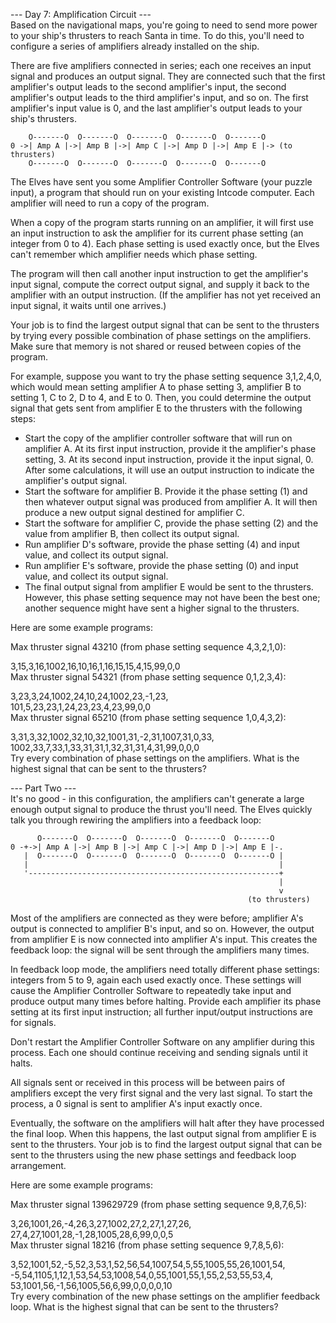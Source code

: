 --- Day 7: Amplification Circuit ---   
Based on the navigational maps, you're going to need to send more power to your ship's thrusters to reach Santa in time. To do this, you'll need to configure a series of amplifiers already installed on the ship.   

There are five amplifiers connected in series; each one receives an input signal and produces an output signal. They are connected such that the first amplifier's output leads to the second amplifier's input, the second amplifier's output leads to the third amplifier's input, and so on. The first amplifier's input value is 0, and the last amplifier's output leads to your ship's thrusters.   
```
    O-------O  O-------O  O-------O  O-------O  O-------O   
0 ->| Amp A |->| Amp B |->| Amp C |->| Amp D |->| Amp E |-> (to thrusters)   
    O-------O  O-------O  O-------O  O-------O  O-------O   
```
The Elves have sent you some Amplifier Controller Software (your puzzle input), a program that should run on your existing Intcode computer. Each amplifier will need to run a copy of the program.   

When a copy of the program starts running on an amplifier, it will first use an input instruction to ask the amplifier for its current phase setting (an integer from 0 to 4). Each phase setting is used exactly once, but the Elves can't remember which amplifier needs which phase setting.   

The program will then call another input instruction to get the amplifier's input signal, compute the correct output signal, and supply it back to the amplifier with an output instruction. (If the amplifier has not yet received an input signal, it waits until one arrives.)   

Your job is to find the largest output signal that can be sent to the thrusters by trying every possible combination of phase settings on the amplifiers. Make sure that memory is not shared or reused between copies of the program.   

For example, suppose you want to try the phase setting sequence 3,1,2,4,0, which would mean setting amplifier A to phase setting 3, amplifier B to setting 1, C to 2, D to 4, and E to 0. Then, you could determine the output signal that gets sent from amplifier E to the thrusters with the following steps:   

* Start the copy of the amplifier controller software that will run on amplifier A. At its first input instruction, provide it the amplifier's phase setting, 3. At its second input instruction, provide it the input signal, 0. After some calculations, it will use an output instruction to indicate the amplifier's output signal.   
* Start the software for amplifier B. Provide it the phase setting (1) and then whatever output signal was produced from amplifier A. It will then produce a new output signal destined for amplifier C.   
* Start the software for amplifier C, provide the phase setting (2) and the value from amplifier B, then collect its output signal.   
* Run amplifier D's software, provide the phase setting (4) and input value, and collect its output signal.   
* Run amplifier E's software, provide the phase setting (0) and input value, and collect its output signal.   
* The final output signal from amplifier E would be sent to the thrusters. However, this phase setting sequence may not have been the best one; another sequence might have sent a higher signal to the thrusters.   

Here are some example programs:

Max thruster signal 43210 (from phase setting sequence 4,3,2,1,0):   

3,15,3,16,1002,16,10,16,1,16,15,15,4,15,99,0,0   
Max thruster signal 54321 (from phase setting sequence 0,1,2,3,4):   

3,23,3,24,1002,24,10,24,1002,23,-1,23,   
101,5,23,23,1,24,23,23,4,23,99,0,0   
Max thruster signal 65210 (from phase setting sequence 1,0,4,3,2):   

3,31,3,32,1002,32,10,32,1001,31,-2,31,1007,31,0,33,   
1002,33,7,33,1,33,31,31,1,32,31,31,4,31,99,0,0,0   
Try every combination of phase settings on the amplifiers. What is the highest signal that can be sent to the thrusters?   

--- Part Two ---   
It's no good - in this configuration, the amplifiers can't generate a large enough output signal to produce the thrust you'll need. The Elves quickly talk you through rewiring the amplifiers into a feedback loop:   
```
      O-------O  O-------O  O-------O  O-------O  O-------O
0 -+->| Amp A |->| Amp B |->| Amp C |->| Amp D |->| Amp E |-.
   |  O-------O  O-------O  O-------O  O-------O  O-------O |
   |                                                        |
   '--------------------------------------------------------+
                                                            |
                                                            v
                                                     (to thrusters)
```
Most of the amplifiers are connected as they were before; amplifier A's output is connected to amplifier B's input, and so on. However, the output from amplifier E is now connected into amplifier A's input. This creates the feedback loop: the signal will be sent through the amplifiers many times.   

In feedback loop mode, the amplifiers need totally different phase settings: integers from 5 to 9, again each used exactly once. These settings will cause the Amplifier Controller Software to repeatedly take input and produce output many times before halting. Provide each amplifier its phase setting at its first input instruction; all further input/output instructions are for signals.   

Don't restart the Amplifier Controller Software on any amplifier during this process. Each one should continue receiving and sending signals until it halts.   

All signals sent or received in this process will be between pairs of amplifiers except the very first signal and the very last signal. To start the process, a 0 signal is sent to amplifier A's input exactly once.   

Eventually, the software on the amplifiers will halt after they have processed the final loop. When this happens, the last output signal from amplifier E is sent to the thrusters. Your job is to find the largest output signal that can be sent to the thrusters using the new phase settings and feedback loop arrangement.   

Here are some example programs:   

Max thruster signal 139629729 (from phase setting sequence 9,8,7,6,5):   

3,26,1001,26,-4,26,3,27,1002,27,2,27,1,27,26,   
27,4,27,1001,28,-1,28,1005,28,6,99,0,0,5   
Max thruster signal 18216 (from phase setting sequence 9,7,8,5,6):   

3,52,1001,52,-5,52,3,53,1,52,56,54,1007,54,5,55,1005,55,26,1001,54,   
-5,54,1105,1,12,1,53,54,53,1008,54,0,55,1001,55,1,55,2,53,55,53,4,   
53,1001,56,-1,56,1005,56,6,99,0,0,0,0,10   
Try every combination of the new phase settings on the amplifier feedback loop. What is the highest signal that can be sent to the thrusters?   